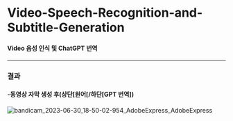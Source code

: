 # Video-Speech-Recognition-and-Subtitle-Generation
#### Video 음성 인식 및 ChatGPT 번역
<hr>

### 결과
#### -동영상 자막 생성 후(상단[원어[/하단[GPT 번역])
![bandicam_2023-06-30_18-50-02-954_AdobeExpress_AdobeExpress](https://github.com/chanheehi/Video-Speech-Recognition-and-Subtitle-Generation/assets/101696330/b5b46d27-0aca-4968-b8b9-7bb1ecc424a5)

